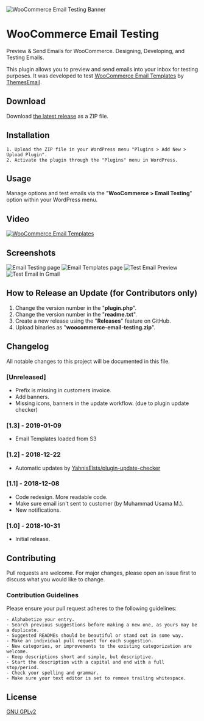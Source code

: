 ![WooCommerce Email Testing Banner](https://s3.amazonaws.com/images.themes.email/wc-email-testing/banner-1544x500.png)


# WooCommerce Email Testing
Preview & Send Emails for WooCommerce. Designing, Developing, and Testing Emails.  

This plugin allows you to preview and send emails into your inbox for testing purposes. It was developed to test [WooCommerce Email Templates](https://themes.email/woocommerce.html) by [ThemesEmail](https://themes.email/).

## Download
Download [the latest release](https://github.com/ThemesEmail/woocommerce-email-testing/releases/latest) as a ZIP file.

## Installation
    1. Upload the ZIP file in your WordPress menu "Plugins > Add New > Upload Plugin".
    2. Activate the plugin through the "Plugins" menu in WordPress.

## Usage
Manage options and test emails via the "**WooCommerce > Email Testing**" option within your WordPress menu.

## Video
[![WooCommerce Email Templates](http://img.youtube.com/vi/HdeG0vHVyqc/0.jpg)](http://www.youtube.com/watch?v=HdeG0vHVyqc "WooCommerce Email Templates")

## Screenshots
![Email Testing page](https://s3.amazonaws.com/images.themes.email/wc-email-testing/screenshot-1.png)
![Email Templates page](https://s3.amazonaws.com/images.themes.email/wc-email-testing/screenshot-2.png)
![Test Email Preview](https://s3.amazonaws.com/images.themes.email/wc-email-testing/screenshot-3.png)
![Test Email in Gmail](https://s3.amazonaws.com/images.themes.email/wc-email-testing/screenshot-4.png)

## How to Release an Update (for Contributors only)
1. Change the version number in the "**plugin.php**".
1. Change the version number in the "**readme.txt**".
1. Create a new release using the "**Releases**" feature on GitHub.
1. Upload binaries as "**woocommerce-email-testing.zip**".

## Changelog
All notable changes to this project will be documented in this file.

### [Unreleased]
- Prefix is missing in customers invoice.
- Add banners.
- Missing icons, banners in the update workflow. (due to plugin update checker)

### [1.3] - 2019-01-09
 - Email Templates loaded from S3

### [1.2] - 2018-12-22
- Automatic updates by [YahnisElsts/plugin-update-checker](https://github.com/YahnisElsts/plugin-update-checker/)

### [1.1] - 2018-12-08
- Code redesign. More readable code.
- Make sure email isn't sent to customer (by Muhammad Usama M.).
- New notifications.

### [1.0] - 2018-10-31
- Initial release.

## Contributing
Pull requests are welcome. For major changes, please open an issue first to discuss what you would like to change.

### Contribution Guidelines
Please ensure your pull request adheres to the following guidelines:

    - Alphabetize your entry.
    - Search previous suggestions before making a new one, as yours may be a duplicate.
    - Suggested READMEs should be beautiful or stand out in some way.
    - Make an individual pull request for each suggestion.
    - New categories, or improvements to the existing categorization are welcome.
    - Keep descriptions short and simple, but descriptive.
    - Start the description with a capital and end with a full stop/period.
    - Check your spelling and grammar.
    - Make sure your text editor is set to remove trailing whitespace.

## License
[GNU GPLv2](https://choosealicense.com/licenses/gpl-2.0/)